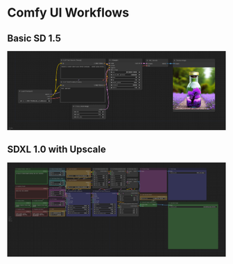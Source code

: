 # Comfy UI Workflows 

## Basic SD 1.5

![Alt Text](pics/basic_workflow.png)

## SDXL 1.0 with Upscale

![Alt Text](pics/sdxl_upscale_workflow.png)
